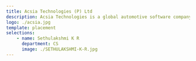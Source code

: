```yaml
---
title: Acsia Technologies (P) Ltd
description: Acsia Technologies is a global automotive software company delivering end-to-end solutions and services to carmakers and Tier-1s.
logo: ./acsia.jpg
template: placement
selections:
    - name: Sethulakshmi K R
      department: CS
      image: ./SETHULAKSHMI-K-R.jpg
---
```

